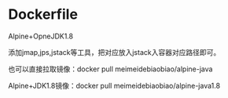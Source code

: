 ﻿# Dockerfile

Alpine+OpneJDK1.8

添加jmap,jps,jstack等工具，把对应放入jstack入容器对应路径即可。

也可以直接拉取镜像：docker pull meimeidebiaobiao/alpine-java

Alpine+JDK1.8镜像：docker pull meimeidebiaobiao/alpine-java1.8
